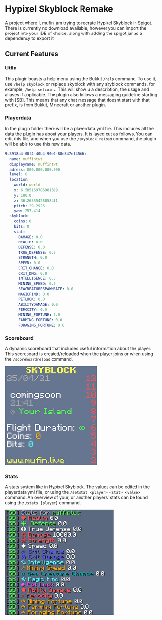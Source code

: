 

# Hypixel Skyblock Remake

A project where I, mufin, am trying to recrate Hypixel Skyblock in Spigot. There is currently no download available, however you can import the project into your IDE of choice, along with adding the spigot jar as a dependency to export it.

## Current Features

### Utils

This plugin boasts a help menu using the Bukkit `/help` command. To use it, use `/help skyblock` or replace skyblock with any skyblock commands, for example, `/help setcoins`. This will show u a description, the usage and aliases if applicable. The plugin also follows a messaging guideline starting with [SB]. This means that any chat message that doesnt start with that prefix, is from Bukkit, Minecraft or another plugin.

### Playerdata

In the plugin folder there will be a playerdata.yml file. This includes all the data the plugin has about your players. It is layed out as follows. You can edit this file, and when you use the `/skyblock reload` command, the plugin will be able to use this new data.

```yaml
9c3918a4-08f4-40b4-90e9-88e347ef4566:
  name: muffintwt
  displayname: muffintwt
  adress: 000.000.000.000
  level: 0
  location:
    world: world
    x: 6.585169786981329
    y: 100.0
    z: 36.26355428058411
    pitch: 29.2926
    yaw: 257.414
  skyblock:
    coins: 0
    bits: 0
    stat:
      DAMAGE: 0.0
      HEALTH: 0.0
      DEFENSE: 0.0
      TRUE_DEFENSE: 0.0
      STRENGTH: 0.0
      SPEED: 0.0
      CRIT_CHANCE: 0.0
      CRIT_DMG: 0.0
      INTELLIGENCE: 0.0
      MINING_SPEED: 0.0
      SEACREATURESPAWNRATE: 0.0
      MAGICFIND: 0.0
      PETLUCK: 0.0
      ABILITYDAMAGE: 0.0
      FEROCITY: 0.0
      MINING_FORTUNE: 0.0
      FARMING_FORTUNE: 0.0
      FORAGING_FORTUNE: 0.0

```



### Scoreboard

A dynamic scoreboard that includes useful information about the player. This scoreboard is created/reloaded when the player joins or when using the `/scoreboardreload` command.

![img](./images/scoreboard.png)

### Stats

A stats system like in Hypixel Skyblock. The values can be edited in the playerdata.yml file, or using the `/setstat <player> <stat> <value>` command. An overview of your, or another players' stats can be found using the `/stats [player]` command.

![img](./images/stats.png)